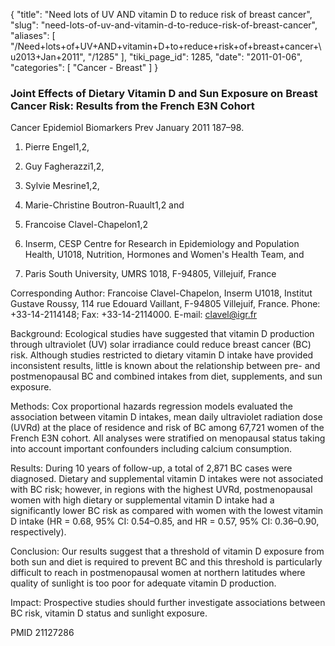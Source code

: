{
  "title": "Need lots of UV AND vitamin D to reduce risk of breast cancer",
  "slug": "need-lots-of-uv-and-vitamin-d-to-reduce-risk-of-breast-cancer",
  "aliases": [
    "/Need+lots+of+UV+AND+vitamin+D+to+reduce+risk+of+breast+cancer+\u2013+Jan+2011",
    "/1285"
  ],
  "tiki_page_id": 1285,
  "date": "2011-01-06",
  "categories": [
    "Cancer - Breast"
  ]
}


### Joint Effects of Dietary Vitamin D and Sun Exposure on Breast Cancer Risk: Results from the French E3N Cohort

Cancer Epidemiol Biomarkers Prev  January 2011   187–98.

1. Pierre Engel1,2,

2. Guy Fagherazzi1,2,

3. Sylvie Mesrine1,2,

4. Marie-Christine Boutron-Ruault1,2 and

5. Francoise Clavel-Chapelon1,2

1. Inserm, CESP Centre for Research in Epidemiology and Population Health, U1018, Nutrition, Hormones and Women's Health Team, and 

2. Paris South University, UMRS 1018, F-94805, Villejuif, France

Corresponding Author:       Francoise Clavel-Chapelon, Inserm U1018, Institut Gustave Roussy, 114 rue Edouard Vaillant, F-94805 Villejuif, France. Phone: +33-14-2114148; Fax: +33-14-2114000. E-mail: clavel@igr.fr

Background: Ecological studies have suggested that vitamin D production through ultraviolet (UV) solar irradiance could reduce breast cancer (BC) risk. Although studies restricted to dietary vitamin D intake have provided inconsistent results, little is known about the relationship between pre- and postmenopausal BC and combined intakes from diet, supplements, and sun exposure.

Methods: Cox proportional hazards regression models evaluated the association between vitamin D intakes, mean daily ultraviolet radiation dose (UVRd) at the place of residence and risk of BC among 67,721 women of the French E3N cohort. All analyses were stratified on menopausal status taking into account important confounders including calcium consumption.

Results: During 10 years of follow-up, a total of 2,871 BC cases were diagnosed. Dietary and supplemental vitamin D intakes were not associated with BC risk; however, in regions with the highest UVRd, postmenopausal women with high dietary or supplemental vitamin D intake had a significantly lower BC risk as compared with women with the lowest vitamin D intake (HR = 0.68, 95% CI: 0.54–0.85, and HR = 0.57, 95% CI: 0.36–0.90, respectively).

Conclusion: Our results suggest that a threshold of vitamin D exposure from both sun and diet is required to prevent BC and this threshold is particularly difficult to reach in postmenopausal women at northern latitudes where quality of sunlight is too poor for adequate vitamin D production.

Impact: Prospective studies should further investigate associations between BC risk, vitamin D status and sunlight exposure. 

PMID 21127286
